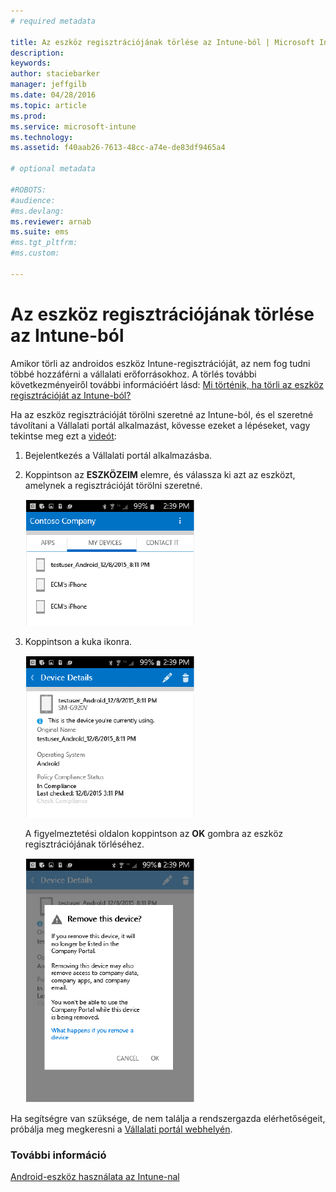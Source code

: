 ```yaml
---
# required metadata

title: Az eszköz regisztrációjának törlése az Intune-ból | Microsoft Intune
description:
keywords:
author: staciebarker
manager: jeffgilb
ms.date: 04/28/2016
ms.topic: article
ms.prod:
ms.service: microsoft-intune
ms.technology:
ms.assetid: f40aab26-7613-48cc-a74e-de83df9465a4

# optional metadata

#ROBOTS:
#audience:
#ms.devlang:
ms.reviewer: arnab
ms.suite: ems
#ms.tgt_pltfrm:
#ms.custom:

---
```



# Az eszköz regisztrációjának törlése az Intune-ból

Amikor törli az androidos eszköz Intune-regisztrációját, az nem fog tudni többé hozzáférni a vállalati erőforrásokhoz.  A törlés további következményeiről további információért lásd: [Mi történik, ha törli az eszköz regisztrációját az Intune-ból?](what-happens-if-you-unenroll-your-device-from-intune-android.md)

Ha az eszköz regisztrációját törölni szeretné az Intune-ból, és el szeretné távolítani a Vállalati portál alkalmazást, kövesse ezeket a lépéseket, vagy tekintse meg ezt a [videót](http://aka.ms/gyq2du):

1.  Bejelentkezés a Vállalati portál alkalmazásba.

2.  Koppintson az **ESZKÖZEIM** elemre, és válassza ki azt az eszközt, amelynek a regisztrációját törölni szeretné.

    ![android-company-portal-unenroll-choose-device](./media/andr-1-my-devices-choose.png)

3.  Koppintson a kuka ikonra.

    ![android-company-portal-unenroll-tap-trash](./media/andr-2-tap-trashcan.png)

    A figyelmeztetési oldalon koppintson az **OK** gombra az eszköz regisztrációjának törléséhez.

    ![android-company-portal-unenroll-warning](./media/andr-3-warning-about-remove.png)

Ha segítségre van szüksége, de nem találja a rendszergazda elérhetőségeit, próbálja meg megkeresni a [Vállalati portál webhelyén](http://portal.manage.microsoft.com).

### További információ
[Android-eszköz használata az Intune-nal](using-your-android-device-with-intune.md)

<!--HONumber=Jun16_HO1-->


